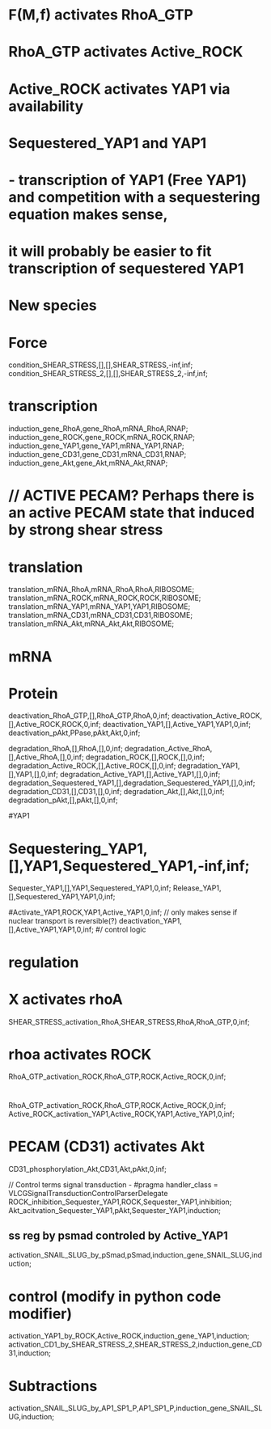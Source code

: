 # F(M,f) activates RhoA_GTP
# RhoA_GTP activates Active_ROCK
# Active_ROCK activates YAP1 via availability  
  # Sequestered_YAP1 and YAP1  
  # - transcription of YAP1 (Free YAP1) and competition with a sequestering equation makes sense,
  # it will probably be easier to fit transcription of sequestered YAP1
  #
  #


# New species


# Force

condition_SHEAR_STRESS,[],[],SHEAR_STRESS,-inf,inf;
condition_SHEAR_STRESS_2,[],[],SHEAR_STRESS_2,-inf,inf;

# transcription
induction_gene_RhoA,gene_RhoA,mRNA_RhoA,RNAP;
induction_gene_ROCK,gene_ROCK,mRNA_ROCK,RNAP;
induction_gene_YAP1,gene_YAP1,mRNA_YAP1,RNAP;
induction_gene_CD31,gene_CD31,mRNA_CD31,RNAP;
induction_gene_Akt,gene_Akt,mRNA_Akt,RNAP;


# // ACTIVE PECAM? Perhaps there is an active PECAM state that induced by strong shear stress
# translation

translation_mRNA_RhoA,mRNA_RhoA,RhoA,RIBOSOME;
translation_mRNA_ROCK,mRNA_ROCK,ROCK,RIBOSOME;
translation_mRNA_YAP1,mRNA_YAP1,YAP1,RIBOSOME;
translation_mRNA_CD31,mRNA_CD31,CD31,RIBOSOME;
translation_mRNA_Akt,mRNA_Akt,Akt,RIBOSOME;

# mRNA

# Protein

deactivation_RhoA_GTP,[],RhoA_GTP,RhoA,0,inf;
deactivation_Active_ROCK,[],Active_ROCK,ROCK,0,inf;
deactivation_YAP1,[],Active_YAP1,YAP1,0,inf;
deactivation_pAkt,PPase,pAkt,Akt,0,inf;


degradation_RhoA,[],RhoA,[],0,inf;
degradation_Active_RhoA,[],Active_RhoA,[],0,inf;
degradation_ROCK,[],ROCK,[],0,inf;
degradation_Active_ROCK,[],Active_ROCK,[],0,inf;
degradation_YAP1,[],YAP1,[],0,inf;
degradation_Active_YAP1,[],Active_YAP1,[],0,inf;
degradation_Sequestered_YAP1,[],degradation_Sequestered_YAP1,[],0,inf;
degradation_CD31,[],CD31,[],0,inf;
degradation_Akt,[],Akt,[],0,inf;
degradation_pAkt,[],pAkt,[],0,inf;


#YAP1

#  Sequestering_YAP1,[],YAP1,Sequestered_YAP1,-inf,inf;

Sequester_YAP1,[],YAP1,Sequestered_YAP1,0,inf;
Release_YAP1,[],Sequestered_YAP1,YAP1,0,inf;

#Activate_YAP1,ROCK,YAP1,Active_YAP1,0,inf;
//  only makes sense if nuclear transport is reversible(?)
deactivation_YAP1,[],Active_YAP1,YAP1,0,inf;
#/ control logic

# regulation

# X activates rhoA
SHEAR_STRESS_activation_RhoA,SHEAR_STRESS,RhoA,RhoA_GTP,0,inf;


# rhoa activates ROCK
RhoA_GTP_activation_ROCK,RhoA_GTP,ROCK,Active_ROCK,0,inf;

#
RhoA_GTP_activation_ROCK,RhoA_GTP,ROCK,Active_ROCK,0,inf;
Active_ROCK_activation_YAP1,Active_ROCK,YAP1,Active_YAP1,0,inf;

# PECAM (CD31) activates Akt
CD31_phosphorylation_Akt,CD31,Akt,pAkt,0,inf;

// Control terms signal transduction -
#pragma handler_class = VLCGSignalTransductionControlParserDelegate
ROCK_inhibition_Sequester_YAP1,ROCK,Sequester_YAP1,inhibition;
Akt_acitvation_Sequester_YAP1,pAkt,Sequester_YAP1,induction;


##  ss reg by psmad controled by Active_YAP1
activation_SNAIL_SLUG_by_pSmad,pSmad,induction_gene_SNAIL_SLUG,induction;

# control (modify in python code modifier)
activation_YAP1_by_ROCK,Active_ROCK,induction_gene_YAP1,induction;
activation_CD1_by_SHEAR_STRESS_2,SHEAR_STRESS_2,induction_gene_CD31,induction;


# Subtractions
activation_SNAIL_SLUG_by_AP1_SP1_P,AP1_SP1_P,induction_gene_SNAIL_SLUG,induction;

#
